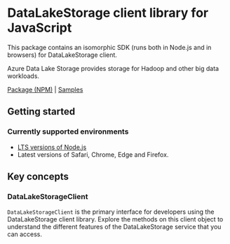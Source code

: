 # DataLakeStorage client library for JavaScript

This package contains an isomorphic SDK (runs both in Node.js and in browsers) for DataLakeStorage client.

Azure Data Lake Storage provides storage for Hadoop and other big data workloads.

[Package (NPM)](https://www.npmjs.com/package/@msinternal/datalakestorage) |
[Samples](https://github.com/Azure-Samples/azure-samples-js-management)

## Getting started

### Currently supported environments

- [LTS versions of Node.js](https://nodejs.org/about/releases/)
- Latest versions of Safari, Chrome, Edge and Firefox.




## Key concepts

### DataLakeStorageClient

`DataLakeStorageClient` is the primary interface for developers using the DataLakeStorage client library. Explore the methods on this client object to understand the different features of the DataLakeStorage service that you can access.

